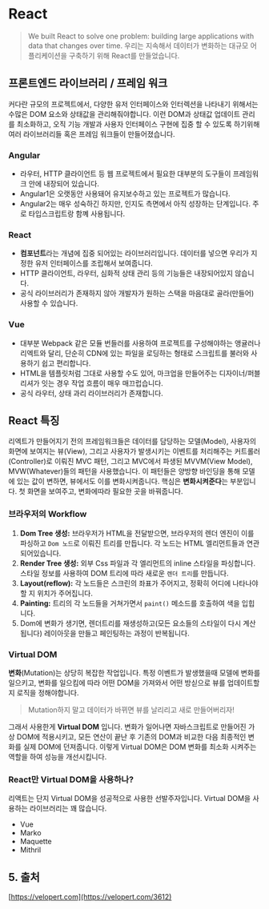 # React

> We built React to solve one problem: building large applications with data that changes over time.
> 우리는 지속해서 데이터가 변화하는 대규모 어플리케이션을 구축하기 위해 React를 만들었습니다.

## 프론트엔드 라이브러리 / 프레임 워크

커다란 규모의 프로젝트에서, 다양한 유저 인터페이스와 인터렉션을 나타내기 위해서는 수많은 DOM 요소와 상태값을 관리해줘야합니다. 이런 DOM과 상태값 업데이트 관리를 최소화하고, 오직 기능 개발과 사용자 인터페이스 구현에 집중 할 수 있도록 하기위해 여러 라이브러리들 혹은 프레임 워크들이 만들어졌습니다.

### Angular

- 라우터, HTTP 클라이언트 등 웹 프로젝트에서 필요한 대부분의 도구들이 프레임워크 안에 내장되어 있습니다.
- Angular1은 오랫동안 사용돼어 유지보수하고 있는 프로젝트가 많습니다.
- Angular2는 매우 성숙하긴 하지만, 인지도 측면에서 아직 성장하는 단계입니다. 주로 타입스크립트랑 함꼐 사용됩니다.

### React

- **컴포넌트**라는 개념에 집중 되어있는 라이브러리입니다. 데이터를 넣으면 우리가 지정한 유저 인터페이스를 조립해서 보여줍니다.
- HTTP 클라이언트, 라우터, 심화적 상태 관리 등의 기능들은 내장되어있지 않습니다.
- 공식 라이브러리가 존재하지 않아 개발자가 원하는 스택을 마음대로 골라(만들어) 사용할 수 있습니다.

### Vue

- 대부분 Webpack 같은 모듈 번들러를 사용하여 프로젝트를 구성해야하는 앵귤러나 리엑트와 달리, 단순히 CDN에 있는 파일을 로딩하는 형태로 스크립트를 불러와 사용하기 쉽고 편리합니다.
- HTML을 템플릿처럼 그대로 사용할 수도 있어, 마크업을 만들어주는 디자이너/퍼블리셔가 잇는 경우 작업 흐름이 매우 매끄럽습니다.
- 공식 라우터, 상태 과리 라이브러리가 존재합니다.

## React 특징

리엑트가 만들어지기 전의 프레임워크들은 데이터를 담당하는 모델(Model), 사용자의 화면에 보여지는 뷰(View), 그리고 사용자가 발생시키는 이벤트를 처리해주는 커트롤러(Controller)로 이뤄진 MVC 패턴, 그리고 MVC에서 파생된 MVVM(View Model), MVW(Whatever)들의 패턴을 사용했습니다. 이 패턴들은 양방향 바인딩을 통해 모델에 있는 값이 변하면, 뷰에서도 이를 변화시켜줍니다. 핵심은 **변화시켜준다**는 부분입니다. 첫 화면을 보여주고, 변화에따라 필요한 곳을 바꿔줍니다.

### 브라우저의 Workflow

1. **Dom Tree 생성:** 브라우저가 HTML을 전달받으면, 브라우저의 렌더 엔진이 이를 파싱하고 `Dom 노드`로 이뤄진 트리를 만듭니다. 각 노드는 HTML 엘리먼트들과 연관되어있습니다.
2. **Render Tree 생성:** 외부 Css 파일과 각 엘리먼트의 inline 스타일을 파싱합니다. 스타일 정보를 사용하여 DOM 트리에 따라 새로운 `렌더 트리`를 만듭니다.
3. **Layout(reflow):** 각 노드들은 스크린의 좌표가 주어지고, 정확히 어디에 나타나야 할 지 위치가 주어집니다.
4. **Painting:** 트리의 각 노드들을 거쳐가면서 `paint()` 메소드를 호출하여 색을 입힙니다.
5. Dom에 변화가 생기면, 렌더트리를 재생성하고(모든 요소들의 스타일이 다시 계산됩니다) 레이아웃을 만들고 페인팅하는 과정이 반복됩니다.

### Virtual DOM

**변화**(Mutation)는 상당히 복잡한 작업입니다. 특정 이벤트가 발생했을때 모델에 변화를 일으키고, 변화를 일으킴에 따라 어떤 DOM을 가져와서 어떤 방싣으로 뷰를 업데이트할지 로직을 정해야합니다.

> Mutation하지 말고 데이터가 바뀌면 뷰를 날리리고 새로 만들어버리자!

그래서 사용한게 **Virtual DOM** 입니다. 변화가 일어나면 자바스크립트로 만들어진 가상 DOM에 적용시키고, 모든 연산이 끝난 후 기존의 DOM과 비교한 다음 최종적인 변화를 실제 DOM에 던져줍니다. 이렇게 Virtual DOM은 DOM 변화를 최소화 시켜주는 역할을 하여 성능을 개선시킵니다.

### React만 Virtual DOM을 사용하나?

리액트는 단지 Virtual DOM을 성공적으로 사용한 선발주자입니다. Virtual DOM을 사용하는 라이브러리는 꽤 많습니다.

- Vue
- Marko
- Maquette
- Mithril

## 5. 출처
[https://velopert.com](https://velopert.com/3612)
